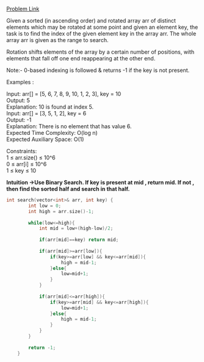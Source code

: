 [Problem Link](https://www.geeksforgeeks.org/problems/search-in-a-rotated-array4618/1)<br>

Given a sorted (in ascending order) and rotated array arr of distinct elements which may be rotated at some point and given an element key, the task is to find the index of the given element key in the array arr. The whole array arr is given as the range to search.<br>

Rotation shifts elements of the array by a certain number of positions, with elements that fall off one end reappearing at the other end.<br>

Note:- 0-based indexing is followed & returns -1 if the key is not present.<br>

Examples :<br>

Input: arr[] = [5, 6, 7, 8, 9, 10, 1, 2, 3], key = 10<br>
Output: 5<br>
Explanation: 10 is found at index 5.<br>
Input: arr[] = [3, 5, 1, 2], key = 6<br>
Output: -1<br>
Explanation: There is no element that has value 6.<br>
Expected Time Complexity: O(log n)<br>
Expected Auxiliary Space: O(1)<br>

Constraints:<br>
1 ≤ arr.size() ≤ 10^6<br>
0 ≤ arr[i] ≤ 10^6<br>
1 ≤ key ≤ 10<br>

__Intuition ->Use Binary Search. If key is present at mid , return mid. If not , then find the sorted half and search in that half.__

```C++
int search(vector<int>& arr, int key) {
        int low = 0;
        int high = arr.size()-1;
        
        while(low<=high){
            int mid = low+(high-low)/2;
            
            if(arr[mid]==key) return mid;
            
            if(arr[mid]>=arr[low]){
                if(key>=arr[low] && key<=arr[mid]){
                    high = mid-1;
                }else{
                    low=mid+1;
                }
            }
            
            if(arr[mid]<=arr[high]){
                if(key>=arr[mid] && key<=arr[high]){
                    low=mid+1;
                }else{
                    high = mid-1;
                }
            }
        }
        
        return -1;
    }
```
